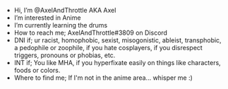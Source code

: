 -  Hi, I’m @AxelAndThrottle AKA Axel
-  I’m interested in Anime
-  I’m currently learning the drums
-  How to reach me; AxelAndThrottle#3809 on Discord
-  DNI if; ur racist, homophobic, sexist, misogonistic, ableist, transphobic, a pedophile or zoophile, if you hate cosplayers, if you disrespect triggers, pronouns or phobias, etc.
-  INT if; You like MHA, if you hyperfixate easily on things like characters, foods or colors.
-  Where to find me; If I'm not in the anime area... whisper me :)
